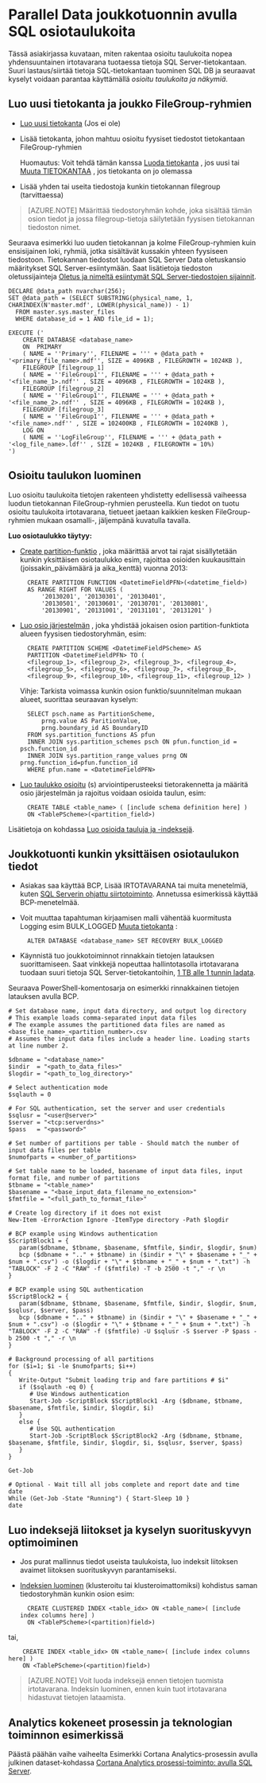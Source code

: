 <properties 
    pageTitle="Joukkotuonnin tietojen avulla SQL osiotaulukoita rinnakkainen | Microsoftin Azure" 
    description="Parallel Data joukkotuonnin avulla SQL osiotaulukoita" 
    services="machine-learning" 
    documentationCenter="" 
    authors="bradsev"
    manager="jhubbard" 
    editor="cgronlun" />

<tags 
    ms.service="machine-learning" 
    ms.workload="data-services" 
    ms.tgt_pltfrm="na" 
    ms.devlang="na" 
    ms.topic="article" 
    ms.date="09/19/2016" 
    ms.author="bradsev" /> 

# <a name="parallel-bulk-data-import-using-sql-partition-tables"></a>Parallel Data joukkotuonnin avulla SQL osiotaulukoita

Tässä asiakirjassa kuvataan, miten rakentaa osioitu taulukoita nopea yhdensuuntainen irtotavarana tuotaessa tietoja SQL Server-tietokantaan. Suuri lastaus/siirtää tietoja SQL-tietokantaan tuominen SQL DB ja seuraavat kyselyt voidaan parantaa käyttämällä _osioitu taulukoita ja näkymiä_. 


## <a name="create-a-new-database-and-a-set-of-filegroups"></a>Luo uusi tietokanta ja joukko FileGroup-ryhmien

- [Luo uusi tietokanta](https://technet.microsoft.com/library/ms176061.aspx) (Jos ei ole)
- Lisää tietokanta, johon mahtuu osioitu fyysiset tiedostot tietokantaan FileGroup-ryhmien

  Huomautus: Voit tehdä tämän kanssa [Luoda tietokanta](https://technet.microsoft.com/library/ms176061.aspx) , jos uusi tai [Muuta TIETOKANTAA](https://msdn.microsoft.com/library/bb522682.aspx) , jos tietokanta on jo olemassa

- Lisää yhden tai useita tiedostoja kunkin tietokannan filegroup (tarvittaessa)

 > [AZURE.NOTE] Määrittää tiedostoryhmän kohde, joka sisältää tämän osion tiedot ja jossa filegroup-tietoja säilytetään fyysisen tietokannan tiedoston nimet.
 
Seuraava esimerkki luo uuden tietokannan ja kolme FileGroup-ryhmien kuin ensisijainen loki, ryhmiä, jotka sisältävät kussakin yhteen fyysiseen tiedostoon. Tietokannan tiedostot luodaan SQL Server Data oletuskansio määritykset SQL Server-esiintymään. Saat lisätietoja tiedoston oletussijainteja [Oletus ja nimeltä esiintymät SQL Server-tiedostojen sijainnit](https://msdn.microsoft.com/library/ms143547.aspx).

    DECLARE @data_path nvarchar(256);
    SET @data_path = (SELECT SUBSTRING(physical_name, 1, CHARINDEX(N'master.mdf', LOWER(physical_name)) - 1)
      FROM master.sys.master_files
      WHERE database_id = 1 AND file_id = 1);
    
    EXECUTE ('
        CREATE DATABASE <database_name>
        ON  PRIMARY 
        ( NAME = ''Primary'', FILENAME = ''' + @data_path + '<primary_file_name>.mdf'', SIZE = 4096KB , FILEGROWTH = 1024KB ), 
        FILEGROUP [filegroup_1] 
        ( NAME = ''FileGroup1'', FILENAME = ''' + @data_path + '<file_name_1>.ndf'' , SIZE = 4096KB , FILEGROWTH = 1024KB ), 
        FILEGROUP [filegroup_2] 
        ( NAME = ''FileGroup1'', FILENAME = ''' + @data_path + '<file_name_2>.ndf'' , SIZE = 4096KB , FILEGROWTH = 1024KB ), 
        FILEGROUP [filegroup_3] 
        ( NAME = ''FileGroup1'', FILENAME = ''' + @data_path + '<file_name>.ndf'' , SIZE = 102400KB , FILEGROWTH = 10240KB ), 
        LOG ON 
        ( NAME = ''LogFileGroup'', FILENAME = ''' + @data_path + '<log_file_name>.ldf'' , SIZE = 1024KB , FILEGROWTH = 10%)
    ')
    
## <a name="create-a-partitioned-table"></a>Osioitu taulukon luominen

Luo osioitu taulukoita tietojen rakenteen yhdistetty edellisessä vaiheessa luodun tietokannan FileGroup-ryhmien perusteella. Kun tiedot on tuotu osioitu taulukoita irtotavarana, tietueet jaetaan kaikkien kesken FileGroup-ryhmien mukaan osamalli-, jäljempänä kuvatulla tavalla.

**Luo osiotaulukko täytyy:**

- [Create partition-funktio](https://msdn.microsoft.com/library/ms187802.aspx) , joka määrittää arvot tai rajat sisällytetään kunkin yksittäisen osiotaulukko esim, rajoittaa osioiden kuukausittain (joissakin\_päivämäärä ja aika\_kenttä) vuonna 2013:

        CREATE PARTITION FUNCTION <DatetimeFieldPFN>(<datetime_field>)  
        AS RANGE RIGHT FOR VALUES (
            '20130201', '20130301', '20130401',
            '20130501', '20130601', '20130701', '20130801',
            '20130901', '20131001', '20131101', '20131201' )

- [Luo osio järjestelmän](https://msdn.microsoft.com/library/ms179854.aspx) , joka yhdistää jokaisen osion partition-funktiota alueen fyysisen tiedostoryhmän, esim:

        CREATE PARTITION SCHEME <DatetimeFieldPScheme> AS  
        PARTITION <DatetimeFieldPFN> TO (
        <filegroup_1>, <filegroup_2>, <filegroup_3>, <filegroup_4>,
        <filegroup_5>, <filegroup_6>, <filegroup_7>, <filegroup_8>,
        <filegroup_9>, <filegroup_10>, <filegroup_11>, <filegroup_12> )

  Vihje: Tarkista voimassa kunkin osion funktio/suunnitelman mukaan alueet, suorittaa seuraavan kyselyn:

        SELECT psch.name as PartitionScheme,
            prng.value AS ParitionValue,
            prng.boundary_id AS BoundaryID
        FROM sys.partition_functions AS pfun
        INNER JOIN sys.partition_schemes psch ON pfun.function_id = psch.function_id
        INNER JOIN sys.partition_range_values prng ON prng.function_id=pfun.function_id
        WHERE pfun.name = <DatetimeFieldPFN>

- [Luo taulukko osioitu](https://msdn.microsoft.com/library/ms174979.aspx) (s) arviointiperusteeksi tietorakennetta ja määritä osio järjestelmän ja rajoitus voidaan osioida taulun, esim:

        CREATE TABLE <table_name> ( [include schema definition here] )
        ON <TablePScheme>(<partition_field>)

Lisätietoja on kohdassa [Luo osioida tauluja ja -indeksejä](https://msdn.microsoft.com/library/ms188730.aspx).


## <a name="bulk-import-the-data-for-each-individual-partition-table"></a>Joukkotuonti kunkin yksittäisen osiotaulukon tiedot

- Asiakas saa käyttää BCP, Lisää IRTOTAVARANA tai muita menetelmiä, kuten [SQL Serverin ohjattu siirtotoiminto](http://sqlazuremw.codeplex.com/). Annetussa esimerkissä käyttää BCP-menetelmää.

- Voit muuttaa tapahtuman kirjaamisen malli vähentää kuormitusta Logging esim BULK_LOGGED [Muuta tietokanta](https://msdn.microsoft.com/library/bb522682.aspx) :

        ALTER DATABASE <database_name> SET RECOVERY BULK_LOGGED

- Käynnistä tuo joukkotoiminnot rinnakkain tietojen latauksen suorittamiseen. Saat vinkkejä nopeuttaa hallintotasolla irtotavarana tuodaan suuri tietoja SQL Server-tietokantoihin, [1 TB alle 1 tunnin ladata](http://blogs.msdn.com/b/sqlcat/archive/2006/05/19/602142.aspx).

Seuraava PowerShell-komentosarja on esimerkki rinnakkainen tietojen latauksen avulla BCP.

    # Set database name, input data directory, and output log directory
    # This example loads comma-separated input data files
    # The example assumes the partitioned data files are named as <base_file_name>_<partition_number>.csv
    # Assumes the input data files include a header line. Loading starts at line number 2.

    $dbname = "<database_name>"
    $indir  = "<path_to_data_files>"
    $logdir = "<path_to_log_directory>"

    # Select authentication mode
    $sqlauth = 0
    
    # For SQL authentication, set the server and user credentials
    $sqlusr = "<user@server>"
    $server = "<tcp:serverdns>"
    $pass   = "<password>"

    # Set number of partitions per table - Should match the number of input data files per table
    $numofparts = <number_of_partitions>
       
    # Set table name to be loaded, basename of input data files, input format file, and number of partitions
    $tbname = "<table_name>"
    $basename = "<base_input_data_filename_no_extension>"
    $fmtfile = "<full_path_to_format_file>"
   
    # Create log directory if it does not exist
    New-Item -ErrorAction Ignore -ItemType directory -Path $logdir
      
    # BCP example using Windows authentication
    $ScriptBlock1 = {
       param($dbname, $tbname, $basename, $fmtfile, $indir, $logdir, $num)
       bcp ($dbname + ".." + $tbname) in ($indir + "\" + $basename + "_" + $num + ".csv") -o ($logdir + "\" + $tbname + "_" + $num + ".txt") -h "TABLOCK" -F 2 -C "RAW" -f ($fmtfile) -T -b 2500 -t "," -r \n
    }
    
    # BCP example using SQL authentication
    $ScriptBlock2 = {
       param($dbname, $tbname, $basename, $fmtfile, $indir, $logdir, $num, $sqlusr, $server, $pass)
       bcp ($dbname + ".." + $tbname) in ($indir + "\" + $basename + "_" + $num + ".csv") -o ($logdir + "\" + $tbname + "_" + $num + ".txt") -h "TABLOCK" -F 2 -C "RAW" -f ($fmtfile) -U $sqlusr -S $server -P $pass -b 2500 -t "," -r \n
    }
    
    # Background processing of all partitions
    for ($i=1; $i -le $numofparts; $i++)
    {
       Write-Output "Submit loading trip and fare partitions # $i"
       if ($sqlauth -eq 0) {
          # Use Windows authentication
          Start-Job -ScriptBlock $ScriptBlock1 -Arg ($dbname, $tbname, $basename, $fmtfile, $indir, $logdir, $i)
       } 
       else {
          # Use SQL authentication
          Start-Job -ScriptBlock $ScriptBlock2 -Arg ($dbname, $tbname, $basename, $fmtfile, $indir, $logdir, $i, $sqlusr, $server, $pass)
       }
    }
    
    Get-Job
    
    # Optional - Wait till all jobs complete and report date and time
    date
    While (Get-Job -State "Running") { Start-Sleep 10 }
    date


## <a name="create-indexes-to-optimize-joins-and-query-performance"></a>Luo indeksejä liitokset ja kyselyn suorituskyvyn optimoiminen

- Jos purat mallinnus tiedot useista taulukoista, luo indeksit liitoksen avaimet liitoksen suorituskyvyn parantamiseksi.

- [Indeksien luominen](https://technet.microsoft.com/library/ms188783.aspx) (klusteroitu tai klusteroimattomiksi) kohdistus saman tiedostoryhmän kunkin osion esim:

        CREATE CLUSTERED INDEX <table_idx> ON <table_name>( [include index columns here] )
        ON <TablePScheme>(<partition)field>)
tai,

        CREATE INDEX <table_idx> ON <table_name>( [include index columns here] )
        ON <TablePScheme>(<partition)field>)

 > [AZURE.NOTE] Voit luoda indeksejä ennen tietojen tuomista irtotavarana. Indeksin luominen, ennen kuin tuot irtotavarana hidastuvat tietojen lataamista.


## <a name="advanced-analytics-process-and-technology-in-action-example"></a>Analytics kokeneet prosessin ja teknologian toiminnon esimerkissä

Päästä päähän vaihe vaiheelta Esimerkki Cortana Analytics-prosessin avulla julkinen dataset-kohdassa [Cortana Analytics prosessi-toiminto: avulla SQL Server](machine-learning-data-science-process-sql-walkthrough.md).
 
